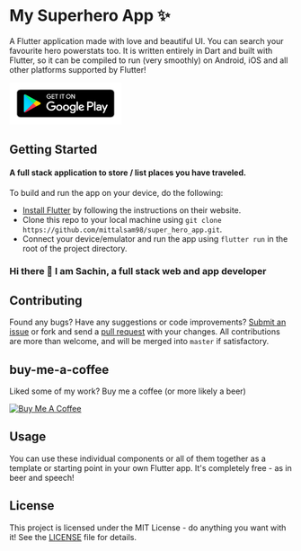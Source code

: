 # My Superhero App ✨

A Flutter application made with love and beautiful UI. You can search your favourite hero powerstats too. It is written entirely in Dart and built with Flutter, so it can be compiled to run (very smoothly) on Android, iOS and all other platforms supported by Flutter!

[<img height="75" width="200" src="./assets/images/google-play-badge.png" alt="Play Store"/>](https://play.google.com/store/apps/details?id=com.thesachin.superheroes)


## Getting Started

#### A full stack application to store / list places you have traveled.

To build and run the app on your device, do the following:

-   [Install Flutter](https://flutter.dev/docs/get-started/install/) by following the instructions on their website.
-   Clone this repo to your local machine using `git clone https://github.com/mittalsam98/super_hero_app.git`.
-   Connect your device/emulator and run the app using `flutter run` in the root of the project directory.


### Hi there 👋 I am Sachin, a full stack web and app developer 

## Contributing

Found any bugs? Have any suggestions or code improvements? [Submit an issue](https://github.com/mittalsam98/super_hero_app/issues) or fork and send a [pull request](https://github.com/mittalsam98/super_hero_app/pulls) with your changes. All contributions are more than welcome, and will be merged into `master` if satisfactory.



## buy-me-a-coffee
Liked some of my work? Buy me a coffee (or more likely a beer)

<a href="https://www.buymeacoffee.com/sachinm" target="_blank"><img src="https://bmc-cdn.nyc3.digitaloceanspaces.com/BMC-button-images/custom_images/orange_img.png" alt="Buy Me A Coffee" style="height: auto !important;width: auto !important;" ></a>

## Usage 

You can use these individual components or all of them together as a template or starting point in your own Flutter app. It's completely free - as in beer and speech!

## License

This project is licensed under the MIT License - do anything you want with it! See the [LICENSE](LICENSE) file for details.


